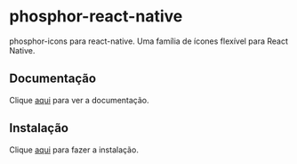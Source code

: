 # phosphor-react-native

phosphor-icons para react-native. Uma família de ícones flexível para React Native.

## Documentação

Clique [aqui](https://github.com/duongdev/phosphor-react-native) para ver a documentação.

## Instalação

Clique [aqui](https://www.npmjs.com/package/phosphor-react-native) para fazer a instalação.
